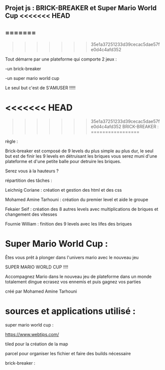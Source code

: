 Projet js : BRICK-BREAKER et Super Mario World Cup 
<<<<<<< HEAD
---------------------------------------------------
=======
--------------------------------------------------
>>>>>>> 35e1a37251233d39cecac5dae57fe0d4c4afd352

Tout démarre par une plateforme qui comporte 2 jeux : 

-un brick-breaker

-un super mario world cup

Le seul but c'est de S'AMUSER !!!!!

 
<<<<<<< HEAD
=======
 
>>>>>>> 35e1a37251233d39cecac5dae57fe0d4c4afd352
  BRICK-BREAKER : 
 =================
 
règle : 

Brick-breaker est composé de 9 levels du plus simple au plus dur,
le seul but est de finir les 9 levels en détruisant les briques 
vous serez muni d'une plateforme et d'une petite balle pour detruire les briques.

Serez vous à la hauteurs ?



répartition des tâches :

Leichnig Coriane : création et gestion des html et des css 

Mohamed Amine Tarhouni : création du premier level et aide le groupe

Fekaier Seif : création des 8 autres levels avec multiplications de briques et changement des vitesses

Fournie William : finition des 9 levels avec les lifes des briques 

 
  Super Mario World Cup : 
 ========================

Êtes vous prêt à plonger dans l'univers mario avec le nouveau jeu 

SUPER MARIO WORLD CUP !!!!

Accompagnez Mario dans le nouveau jeu de plateforme 
dans un monde totalement dingue 
ecrasez vos ennemis et puis gagnez vos parties 

créé par Mohamed Amine Tarhouni


sources et applications utilisé :
===============================



super mario world cup :

https://www.webtips.com/ 

tiled pour la création de la map 

parcel pour organiser les fichier et faire des builds nécessaire  



brick-breaker :